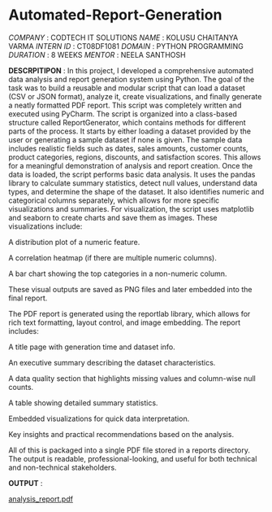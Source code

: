 # Automated-Report-Generation
*COMPANY* : CODTECH IT SOLUTIONS
*NAME* : KOLUSU CHAITANYA VARMA
*INTERN ID* : CT08DF1081
*DOMAIN* : PYTHON PROGRAMMING
*DURATION* : 8 WEEKS
*MENTOR* : NEELA SANTHOSH

  **DESCRPITIPON** :
  In this project, I developed a comprehensive automated data analysis and report generation system using Python. The goal of the task was to build a reusable and modular script that can load a dataset (CSV or JSON format), analyze it, create visualizations, and finally generate a neatly formatted PDF report. This script was completely written and executed using PyCharm.
The script is organized into a class-based structure called ReportGenerator, which contains methods for different parts of the process. It starts by either loading a dataset provided by the user or generating a sample dataset if none is given. The sample data includes realistic fields such as dates, sales amounts, customer counts, product categories, regions, discounts, and satisfaction scores. This allows for a meaningful demonstration of analysis and report creation.
Once the data is loaded, the script performs basic data analysis. It uses the pandas library to calculate summary statistics, detect null values, understand data types, and determine the shape of the dataset. It also identifies numeric and categorical columns separately, which allows for more specific visualizations and summaries.
For visualization, the script uses matplotlib and seaborn to create charts and save them as images. These visualizations include:

A distribution plot of a numeric feature.

A correlation heatmap (if there are multiple numeric columns).

A bar chart showing the top categories in a non-numeric column.

These visual outputs are saved as PNG files and later embedded into the final report.

The PDF report is generated using the reportlab library, which allows for rich text formatting, layout control, and image embedding. The report includes:

A title page with generation time and dataset info.

An executive summary describing the dataset characteristics.

A data quality section that highlights missing values and column-wise null counts.

A table showing detailed summary statistics.

Embedded visualizations for quick data interpretation.

Key insights and practical recommendations based on the analysis.

All of this is packaged into a single PDF file stored in a reports directory. The output is readable, professional-looking, and useful for both technical and non-technical stakeholders.

**OUTPUT** :

[analysis_report.pdf](https://github.com/user-attachments/files/21194818/analysis_report.pdf)
